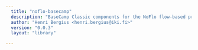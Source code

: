 ```yaml
---
  title: "noflo-basecamp"
  description: "BaseCamp Classic components for the NoFlo flow-based programming environment"
  author: "Henri Bergius <henri.bergius@iki.fi>"
  version: "0.0.3"
  layout: "library"

---
```

